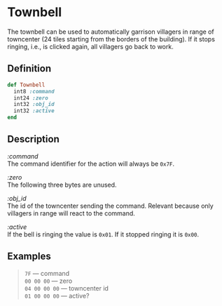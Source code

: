 # Townbell

The townbell can be used to automatically garrison villagers in range of towncenter (24 tiles starting from the borders of the building). 
If it stops ringing, i.e., is clicked again, all villagers go back to work.

## Definition

```ruby
def Townbell
  int8 :command 
  int24 :zero
  int32 :obj_id
  int32 :active
end
```

## Description

*:command*  
The command identifier for the action will always be `0x7F`.

*:zero*  
The following three bytes are unused.

*:obj_id*  
The id of the towncenter sending the command. Relevant because only villagers in range will react to the command.

*:active*  
If the bell is ringing the value is `0x01`. If it stopped ringing it is `0x00`.

## Examples

>`7F` &mdash; command  
>`00 00 00` &mdash; zero  
>`04 00 00 00` &mdash; towncenter id  
>`01 00 00 00` &mdash; active?

